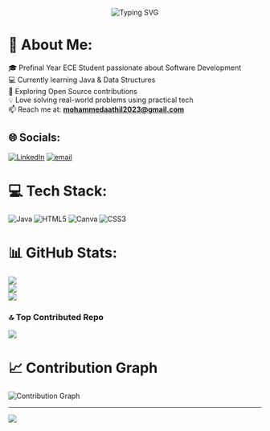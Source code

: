 <!-- Animated Typing SVG -->
<p align="center">
  <img src="https://readme-typing-svg.herokuapp.com?size=22&duration=3000&color=228B22&center=true&vCenter=true&width=500&lines=Prefinal+Year+ECE+Student;Java+%26+DSA+Learner;Open+Source+Enthusiast;Passionate+About+Software+Development;Loves+Problem+Solving" alt="Typing SVG" />
</p>

# 💫 About Me:
🎓 Prefinal Year ECE Student passionate about Software Development<br>💻 Currently learning Java & Data Structures<br>🌱 Exploring Open Source contributions<br>💡 Love solving real-world problems using practical tech<br>📫 Reach me at: **mohammedaathil2023@gmail.com**

## 🌐 Socials:
[![LinkedIn](https://img.shields.io/badge/LinkedIn-%230077B5.svg?logo=linkedin&logoColor=white)](https://www.linkedin.com/in/mohammedaathil-j-8139472a4/) 
[![email](https://img.shields.io/badge/Email-D14836?logo=gmail&logoColor=white)](mailto:mohammedaathil2023@gmail.com) 

# 💻 Tech Stack:
![Java](https://img.shields.io/badge/java-%23ED8B00.svg?style=flat-square&logo=openjdk&logoColor=white) 
![HTML5](https://img.shields.io/badge/html5-%23E34F26.svg?style=flat-square&logo=html5&logoColor=white) 
![Canva](https://img.shields.io/badge/Canva-%2300C4CC.svg?style=flat-square&logo=Canva&logoColor=white) 
![CSS3](https://img.shields.io/badge/css3-%231572B6.svg?style=flat-square&logo=css3&logoColor=white)

# 📊 GitHub Stats:
![](https://github-readme-stats.vercel.app/api?username=Mohammed-Aathil&theme=shadow_green&hide_border=false&include_all_commits=false&count_private=false)<br/>
![](https://nirzak-streak-stats.vercel.app/?user=Mohammed-Aathil&theme=shadow_green&hide_border=false)<br/>
![](https://github-readme-stats.vercel.app/api/top-langs/?username=Mohammed-Aathil&theme=shadow_green&hide_border=false&include_all_commits=false&count_private=false&layout=compact)

### 🔝 Top Contributed Repo
![](https://github-contributor-stats.vercel.app/api?username=Mohammed-Aathil&limit=5&theme=dark&combine_all_yearly_contributions=true)

# 📈 Contribution Graph
![Contribution Graph](https://github-readme-activity-graph.vercel.app/graph?username=Mohammed-Aathil&theme=github-compact&color=00FF00&line=00FF00&point=FFFFFF&area=true&hide_border=false&custom_title=My%20GitHub%20Contribution%20Graph)

---
[![](https://visitcount.itsvg.in/api?id=Mohammed-Aathil&icon=2&color=3)](https://visitcount.itsvg.in)

<!-- Proudly created with GPRM ( https://gprm.itsvg.in ) -->
